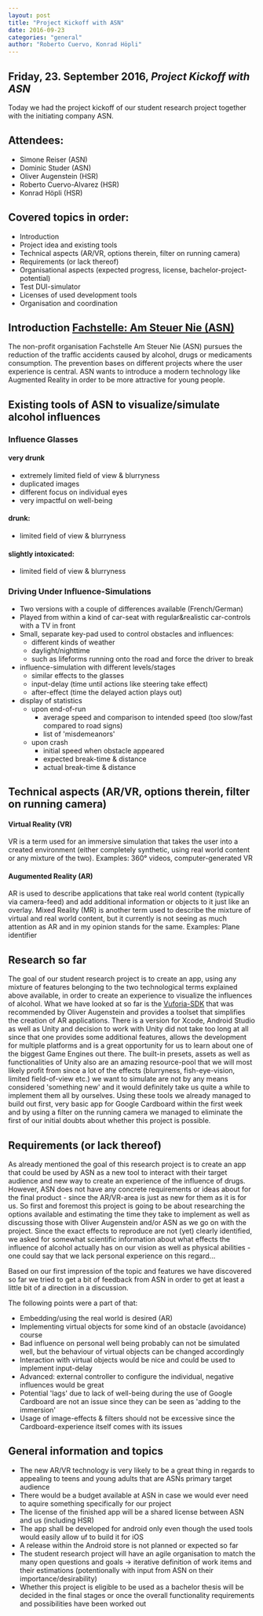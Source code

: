 ```yaml
---
layout: post
title: "Project Kickoff with ASN"
date: 2016-09-23
categories: "general"
author: "Roberto Cuervo, Konrad Höpli"
---
```

## Friday, 23. September 2016, *Project Kickoff with ASN*

Today we had the project kickoff of our student research project together with the initiating company ASN.

## Attendees:
* Simone Reiser (ASN)
* Dominic Studer (ASN)
* Oliver Augenstein (HSR)
* Roberto Cuervo-Alvarez (HSR)
* Konrad Höpli (HSR)

## Covered topics in order:
* Introduction
* Project idea and existing tools
* Technical aspects (AR/VR, options therein, filter on running camera)
* Requirements (or lack thereof)
* Organisational aspects (expected progress, license, bachelor-project-potential)
* Test DUI-simulator
* Licenses of used development tools
* Organisation and coordination

## Introduction [Fachstelle: Am Steuer Nie (ASN)](https://www.fachstelle-asn.ch)

The non-profit organisation Fachstelle Am Steuer Nie (ASN) pursues the reduction of the traffic accidents caused by alcohol, drugs or medicaments consumption. The prevention bases on different projects where the user experience is central.
ASN wants to introduce a modern technology like Augmented Reality in order to be more attractive for young people.

## Existing tools of ASN to visualize/simulate alcohol influences

### Influence Glasses 

#### very drunk

- extremely limited field of view & blurryness
- duplicated images
- different focus on individual eyes
- very impactful on well-being

#### drunk:
- limited field of view & blurryness

#### slightly intoxicated:
- limited field of view & blurryness

### Driving Under Influence-Simulations

- Two versions with a couple of differences available (French/German)
- Played from within a kind of car-seat with regular&realistic car-controls with a TV in front
- Small, separate key-pad used to control obstacles and influences:
  - different kinds of weather
  - daylight/nighttime
  - such as lifeforms running onto the road and force the driver to break
- influence-simulation with different levels/stages
  - similar effects to the glasses
  - input-delay (time until actions like steering take effect)
  - after-effect (time the delayed action plays out)
- display of statistics 
  - upon end-of-run
    - average speed and comparison to intended speed (too slow/fast compared to road signs)
    - list of 'misdemeanors'
  - upon crash
    - initial speed when obstacle appeared
    - expected break-time & distance
    - actual break-time & distance

## Technical aspects (AR/VR, options therein, filter on running camera)

#### Virtual Reality (VR)
VR is a term used for an immersive simulation that takes the user into a created environment (either completely synthetic, using real world content or any mixture of the two).
Examples: 360° videos, computer-generated VR

#### Augumented Reality (AR)
AR is used to describe applications that take real world content (typically via camera-feed) and add additional information or objects to it just like an overlay.
Mixed Reality (MR) is another term used to describe the mixture of virtual and real world content, but it currently is not seeing as much attention as AR and in my opinion stands for the same.
Examples: Plane identifier

## Research so far
The goal of our student research project is to create an app, using any mixture of features belonging to the two technological terms explained above available, in order to create an experience to visualize the influences of alcohol.
What we have looked at so far is the [Vuforia-SDK](http://vuforia.com/) that was recommended by Oliver Augenstein and provides a toolset that simplifies the creation of AR applications. There is a version for Xcode, Android Studio as well as Unity and decision to work with Unity did not take too long at all since that one provides some additional features, allows the development for multiple platforms and is a great opportunity for us to learn about one of the biggest Game Engines out there.
The built-in presets, assets as well as functionalities of Unity also are an amazing resource-pool that we will most likely profit from since a lot of the effects (blurryness, fish-eye-vision, limited field-of-view etc.) we want to simulate are not by any means considered 'something new' and it would definitely take us quite a while to implement them all by ourselves.
Using these tools we already managed to build out first, very basic app for Google Cardboard within the first week and by using a filter on the running camera we managed to eliminate the first of our initial doubts about whether this project is possible.

## Requirements (or lack thereof)
As already mentioned the goal of this research project is to create an app that could be used by ASN as a new tool to interact with their target audience and new way to create an experience of the influence of drugs.
However,  ASN does not have any concrete requirements or ideas about for the final product - since the AR/VR-area is just as new for them as it is for us. So first and foremost this project is going to be about researching the options available and estimating the time they take to implement as well as discussing those with Oliver Augenstein and/or ASN as we go on with the project.
Since the exact effects to reproduce are not (yet) clearly identified, we asked for somewhat scientific information about what effects the influence of alcohol actually has on our vision as well as physical abilities - one could say that we lack personal experience on this regard...

Based on our first impression of the topic and features we have discovered so far we tried to get a bit of feedback from ASN in order to get at least a little bit of a direction in a discussion. 

The following points were a part of that:

- Embedding/using the real world is desired (AR)
- Implementing virtual objects for some kind of an obstacle (avoidance) course
- Bad influence on personal well being probably can not be simulated well, but the behaviour of virtual objects can be changed accordingly
- Interaction with virtual objects would be nice and could be used to implement input-delay
- Advanced: external controller to configure the individual, negative influences would be great
- Potential 'lags' due to lack of well-being during the use of Google Cardboard are not an issue since they can be seen as 'adding to the immersion'
- Usage of image-effects & filters should not be excessive since the Cardboard-experience itself comes with its issues

## General information and topics

- The new AR/VR technology is very likely to be a great thing in regards to appealing to teens and young adults that are ASNs primary target audience
- There would be a budget available at ASN in case we would ever need to aquire something specifically for our project
- The license of the finished app will be a shared license between ASN and us (including HSR)
- The app shall be developed for android only even though the used tools would easily allow uf to build it for iOS
- A release within the Android store is not planned or expected so far
- The student research project will have an agile organisation to match the many open questions and goals -> iterative definition of work items and their estimations (potentionally with input from ASN on their importance/desirability)
- Whether this project is eligible to be used as a bachelor thesis will be decided in the final stages or once the overall functionality requirements and possibilities have been worked out